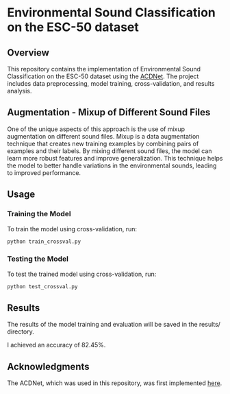 # Environmental Sound Classification on the ESC-50 dataset

## Overview

This repository contains the implementation of Environmental Sound Classification on the ESC-50 dataset using the [ACDNet](https://arxiv.org/abs/2103.03483). The project includes data preprocessing, model training, cross-validation, and results analysis.

## Augmentation - Mixup of Different Sound Files

One of the unique aspects of this approach is the use of mixup augmentation on different sound files. Mixup is a data augmentation technique that creates new training examples by combining pairs of examples and their labels. By mixing different sound files, the model can learn more robust features and improve generalization. This technique helps the model to better handle variations in the environmental sounds, leading to improved performance.

## Usage

### Training the Model

To train the model using cross-validation, run:

```bash
python train_crossval.py
```

### Testing the Model

To test the trained model using cross-validation, run:

```bash
python test_crossval.py
```

## Results

The results of the model training and evaluation will be saved in the results/ directory.

I achieved an accuracy of 82.45%.

## Acknowledgments

The ACDNet, which was used in this repository, was first implemented [here](https://github.com/mohaimenz/acdnet/tree/master).
